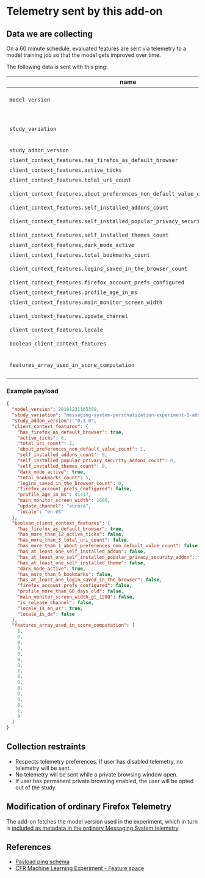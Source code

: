 # Telemetry sent by this add-on

## Data we are collecting

On a 60 minute schedule, evaluated features are sent via telemetry to a model training job so that the model gets improved over time.

The following data is sent with this ping:

| name                                                                           | type              | description                                                                                                    |
| ------------------------------------------------------------------------------ | ----------------- | -------------------------------------------------------------------------------------------------------------- |
| `model_version`                                                                | integer           | the version of the model that was available at the time of feature evaluation                                  |
| `study_variation`                                                              | string            | the add-on id, which is specific to the branch/variation that the user is enrolled in (e.g. treatment/control) |
| `study_addon_version`                                                          | string            | the version of the study add-on                                                                                |
| `client_context_features.has_firefox_as_default_browser`                       | boolean           | firefox as default browser                                                                                     |
| `client_context_features.active_ticks`                                         | number            | active ticks                                                                                                   |
| `client_context_features.total_uri_count`                                      | number            | total uri count                                                                                                |
| `client_context_features.about_preferences_non_default_value_count`            | number            | prefs changed, specifically those from about:preferences                                                       |
| `client_context_features.self_installed_addons_count`                          | number            | count of selfinstalled addons                                                                                  |
| `client_context_features.self_installed_popular_privacy_security_addons_count` | number            | count of popular privacy/security addons                                                                       |
| `client_context_features.self_installed_themes_count`                          | number            | count of selfinstalled themes                                                                                  |
| `client_context_features.dark_mode_active`                                     | boolean           | dark mode active                                                                                               |
| `client_context_features.total_bookmarks_count`                                | number            | how many bookmarks are saved                                                                                   |
| `client_context_features.logins_saved_in_the_browser_count`                    | number            | count of logins saved in the browser                                                                           |
| `client_context_features.firefox_account_prefs_configured`                     | boolean           | firefox accounts configured                                                                                    |
| `client_context_features.profile_age_in_ms`                                    | number            | profile age (in ms)                                                                                            |
| `client_context_features.main_monitor_screen_width`                            | number            | main monitor screen width                                                                                      |
| `client_context_features.update_channel`                                       | string            | update channel (release, aurora etc)                                                                           |
| `client_context_features.locale`                                               | string            | locale                                                                                                         |
| `boolean_client_context_features`                                              | object            | boolean features based on client_context_features.\* above                                                     |
| `features_array_used_in_score_computation`                                     | array of integers | boolean_client_context_features.\* mapped to integers (false -> 0, true -> 1)                                  |

### Example payload

```json
{
  "model_version": 20191231165308,
  "study_variation": "messaging-system-personalization-experiment-1-addon-treatment@mozilla.org",
  "study_addon_version": "0.3.0",
  "client_context_features": {
    "has_firefox_as_default_browser": true,
    "active_ticks": 8,
    "total_uri_count": 1,
    "about_preferences_non_default_value_count": 1,
    "self_installed_addons_count": 0,
    "self_installed_popular_privacy_security_addons_count": 0,
    "self_installed_themes_count": 0,
    "dark_mode_active": true,
    "total_bookmarks_count": 5,
    "logins_saved_in_the_browser_count": 0,
    "firefox_account_prefs_configured": false,
    "profile_age_in_ms": 41417,
    "main_monitor_screen_width": 1680,
    "update_channel": "aurora",
    "locale": "en-US"
  },
  "boolean_client_context_features": {
    "has_firefox_as_default_browser": true,
    "has_more_than_12_active_ticks": false,
    "has_more_than_5_total_uri_count": false,
    "has_more_than_1_about_preferences_non_default_value_count": false,
    "has_at_least_one_self_installed_addon": false,
    "has_at_least_one_self_installed_popular_privacy_security_addon": false,
    "has_at_least_one_self_installed_theme": false,
    "dark_mode_active": true,
    "has_more_than_5_bookmarks": false,
    "has_at_least_one_login_saved_in_the_browser": false,
    "firefox_account_prefs_configured": false,
    "profile_more_than_60_days_old": false,
    "main_monitor_screen_width_gt_1280": false,
    "is_release_channel": false,
    "locale_is_en_us": true,
    "locale_is_de": false
  },
  "features_array_used_in_score_computation": [
    1,
    0,
    0,
    0,
    0,
    0,
    0,
    1,
    0,
    0,
    0,
    0,
    0,
    0,
    1,
    0
  ]
}
```

## Collection restraints

- Respects telemetry preferences. If user has disabled telemetry, no telemetry will be sent.
- No telemetry will be sent while a private browsing window open.
- If user has permanent private browsing enabled, the user will be opted out of the study.

## Modification of ordinary Firefox Telemetry

The add-on fetches the model version used in the experiment, which in turn is [included as metadata in the ordinary Messaging System telemetry](https://bugzilla.mozilla.org/show_bug.cgi?id=1595869).

## References

- [Payload ping schema](../schemas/messaging-system-personalization-experiment-1-update.payload.schema.json)
- [CFR Machine Learning Experiment - Feature space](https://docs.google.com/spreadsheets/d/1PXJgQpL9DmL6ph7-pKQ4jAHLJKdOg5Ha2vG6mTpAB6M/edit?pli=1#gid=0&fvid=1458837602)
